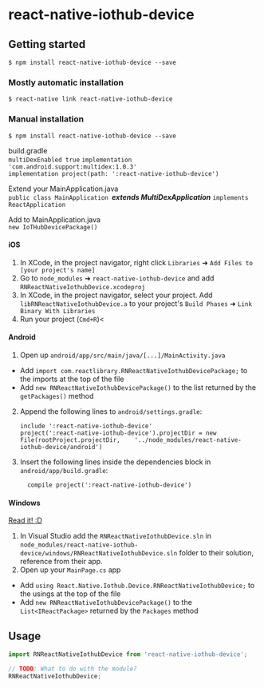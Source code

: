 
# react-native-iothub-device

## Getting started

`$ npm install react-native-iothub-device --save`

### Mostly automatic installation

`$ react-native link react-native-iothub-device`

### Manual installation

`$ npm install react-native-iothub-device --save`

build.gradle  
`multiDexEnabled true`
`implementation 'com.android.support:multidex:1.0.3'`  
`implementation project(path: ':react-native-iothub-device')`


Extend your MainApplication.java  
`public class MainApplication `***extends MultiDexApplication*** `implements ReactApplication`

Add to MainApplication.java  
`new IoTHubDevicePackage()`



#### iOS

1. In XCode, in the project navigator, right click `Libraries` ➜ `Add Files to [your project's name]`
2. Go to `node_modules` ➜ `react-native-iothub-device` and add `RNReactNativeIothubDevice.xcodeproj`
3. In XCode, in the project navigator, select your project. Add `libRNReactNativeIothubDevice.a` to your project's `Build Phases` ➜ `Link Binary With Libraries`
4. Run your project (`Cmd+R`)<

#### Android

1. Open up `android/app/src/main/java/[...]/MainActivity.java`
  - Add `import com.reactlibrary.RNReactNativeIothubDevicePackage;` to the imports at the top of the file
  - Add `new RNReactNativeIothubDevicePackage()` to the list returned by the `getPackages()` method
2. Append the following lines to `android/settings.gradle`:
  	```
  	include ':react-native-iothub-device'
  	project(':react-native-iothub-device').projectDir = new File(rootProject.projectDir, 	'../node_modules/react-native-iothub-device/android')
  	```
3. Insert the following lines inside the dependencies block in `android/app/build.gradle`:
  	```
      compile project(':react-native-iothub-device')
  	```

#### Windows
[Read it! :D](https://github.com/ReactWindows/react-native)

1. In Visual Studio add the `RNReactNativeIothubDevice.sln` in `node_modules/react-native-iothub-device/windows/RNReactNativeIothubDevice.sln` folder to their solution, reference from their app.
2. Open up your `MainPage.cs` app
  - Add `using React.Native.Iothub.Device.RNReactNativeIothubDevice;` to the usings at the top of the file
  - Add `new RNReactNativeIothubDevicePackage()` to the `List<IReactPackage>` returned by the `Packages` method


## Usage
```javascript
import RNReactNativeIothubDevice from 'react-native-iothub-device';

// TODO: What to do with the module?
RNReactNativeIothubDevice;
```
  